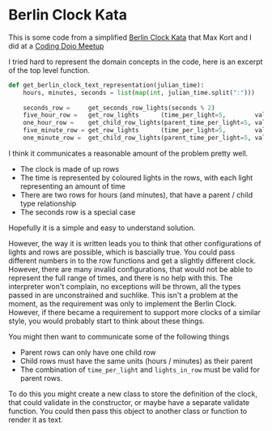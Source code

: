# Berlin Clock Kata

This is some code from a simplified [Berlin Clock Kata](https://mheinzerling.de/blog/code-kata-berlin-clock/) that Max Kort and I did at a [Coding Dojo Meetup](https://www.meetup.com/london-software-craftsmanship/events/264532386/)

I tried hard to represent the domain concepts in the code, here is an excerpt of the top level function.

```python
def get_berlin_clock_text_representation(julian_time):
    hours, minutes, seconds = list(map(int, julian_time.split(":")))
    
    seconds_row =     get_seconds_row_lights(seconds % 2)
    five_hour_row =   get_row_lights      (time_per_light=5,        value=hours,   light_colour="R", lights_in_row=4)
    one_hour_row =    get_child_row_lights(parent_time_per_light=5, value=hours,   light_colour="R")
    five_minute_row = get_row_lights      (time_per_light=5,        value=minutes, light_colour="Y", lights_in_row=11)
    one_minute_row =  get_child_row_lights(parent_time_per_light=5, value=minutes, light_colour="Y")
```

I think it communicates a reasonable amount of the problem pretty well.

- The clock is made of up rows
- The time is represented by coloured lights in the rows, with each light representing an amount of time
- There are two rows for hours (and minutes), that have a parent / child type relationship
- The seconds row is a special case

Hopefully it is a simple and easy to understand solution.

However, the way it is written leads you to think that other configurations of lights and rows are possible, which is bascially true. You could pass different numbers in to the row functions and get a slightly different clock. However, there are many invalid configurations, that would not be able to represent the full range of times, and there is no help with this. The interpreter won't complain, no exceptions will be thrown, all the types passed in are unconstrained and suchlike. This isn't a problem at the moment, as the requirement was only to implement the Berlin Clock. However, if there became a requirement to support more clocks of a similar style, you would probably start to think about these things.

You might then want to communicate some of the following things

- Parent rows can only have one child row
- Child rows must have the same units (hours / minutes) as their parent 
- The combination of `time_per_light` and `lights_in_row` must be valid for parent rows.

To do this you might create a new class to store the definition of the clock, that could validate in the constructor, or maybe have a separate validate function. You could then pass this object to another class or function to render it as text.